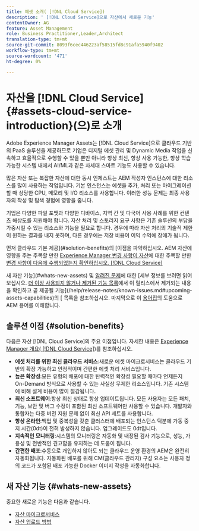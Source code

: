 ```yaml
---
title: 에셋 소개( [!DNL Cloud Service])
description: ' [!DNL Cloud Service]으로 자산에서 새로운 기능'
contentOwner: AG
feature: Asset Management
role: Business Practitioner,Leader,Architect
translation-type: tm+mt
source-git-commit: 8093f6cec446223af58515fd8c91afa5940f9402
workflow-type: tm+mt
source-wordcount: '471'
ht-degree: 0%

---
```



# 자산을 [!DNL Cloud Service] {#assets-cloud-service-introduction}(으)로 소개

<!-- Need review information from gklebus -->

Adobe Experience Manager Assets는 [!DNL Cloud Service]으로 클라우드 기반의 PaaS 솔루션을 제공하므로 기업은 디지털 에셋 관리 및 Dynamic Media 작업을 신속하고 효율적으로 수행할 수 있을 뿐만 아니라 항상 최신, 항상 사용 가능한, 항상 학습 가능한 시스템 내에서 AI/ML과 같은 차세대 스마트 기능도 사용할 수 있습니다.

많은 자산 또는 복잡한 자산에 대한 동시 인제스트는 AEM 작성자 인스턴스에 대한 리소스를 많이 사용하는 작업입니다. 기본 인스턴스는 에셋을 추가, 처리 또는 마이그레이션할 때 상당한 CPU, 메모리 및 I/O 리소스를 사용합니다. 이러한 성능 문제는 최종 사용자의 작성 및 탐색 경험에 영향을 줍니다.

기업은 다양한 파일 포맷과 다양한 디바이스, 지역 간 및 다국어 사용 사례를 위한 컨텐츠 해상도를 지원해야 합니다. 자산 처리 및 스토리지 요구 사항은 기존 솔루션의 부담을 가중시킬 수 있는 리소스와 기능을 필요로 합니다. 경우에 따라 자산 처리의 기술적 제한이 원하는 결과를 내지 못하며, 다른 경우에는 저장 비용이 이익 수익에 장애가 됩니다.

먼저 클라우드 기본 제공](#solution-benefits)의 [이점을 파악하십시오. AEM 자산에 영향을 주는 주목할 만한 [Experience Manager 변경 사항이 자산](/help/assets/assets-cloud-changes.md)에 대한 주목할 만한 [변경 사항이 다음에 수행되었는지 확인하십시오. [!DNL Cloud Service]](/help/release-notes/aem-cloud-changes.md)

새 자산 기능](#whats-new-assets) 및 [알려진 문제](/help/release-notes/known-issues.md)에 대한 [세부 정보를 보려면 읽어보십시오. [더 이상 사용되지 않거나 제거된 기능 목록](/help/release-notes/deprecated-removed-features.md)에서 이 릴리스에서 제거되는 내용을 확인하고 곧 제공될 기능](/help/release-notes/known-issues.md#upcoming-assets-capabilities)의 [ 목록을 참조하십시오. 마지막으로 이 [용어집](/help/overview/terminology.md)의 도움으로 AEM 용어를 이해합니다.

## 솔루션 이점 {#solution-benefits}

다음은 자산 [!DNL Cloud Service]의 주요 이점입니다. 자세한 내용은 [Experience Manager 개요( [!DNL Cloud Service]](/help/overview/introduction.md))를 참조하십시오.

* **에셋 처리를 위한 최신 클라우드 서비스**:새로운 에셋 마이크로서비스는 클라우드 기반의 확장 가능하고 안정적이며 간편한 에셋 처리 서비스입니다.
* **높은 확장성**:모든 유형의 배포에 대한 탄력적인 확장성 필요할 때마다 언제든지 On-Demand 방식으로 사용할 수 있는 사실상 무제한 리소스입니다. 기존 시스템에 비해 설계 비용이 많이 절감됩니다.
* **최신 소프트웨어**:항상 최신 상태로 항상 업데이트됩니다. 모든 사용자는 모든 패치, 기능, 보안 및 버그 수정이 포함된 최신 소프트웨어만 사용할 수 있습니다. 개발자와 통합자는 다중 버전 지원 문제 없이 최신 API 세트를 사용합니다.
* **항상 온라인**:백업 및 중복성을 갖춘 클러스터에 배포되는 인스턴스 덕분에 가동 중지 시간(0dt)이 전혀 발생하지 않습니다. 업그레이드도 0dt입니다.
* **지속적인 모니터링**:시스템의 모니터링은 자동화 및 내장된 검사 기능으로, 성능, 가용성 및 전반적인 견고함을 유지하는 데 도움이 됩니다.
* **간편한 배포**:수동으로 개입하지 않아도 되는 클라우드 운영 환경의 AEM은 완전히 자동화됩니다. 자동화된 배포를 위해 CM(클라우드 관리자) 구성 요소는 사용자 정의 코드가 포함된 배포 가능한 Docker 이미지 작성을 자동화합니다.

## 새 자산 기능 {#whats-new-assets}

중요한 새로운 기능은 다음과 같습니다.

* [자산 마이크로서비스](/help/assets/asset-microservices-overview.md)
* [자산 업로드 방법](/help/assets/add-assets.md)
